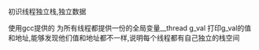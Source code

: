 

初识线程独立栈,独立数据

使用gcc提供的 为所有线程都提供一份的全局变量__thread g_val
打印g_val的值和地址,能够发现他们值和地址都不一样,说明每个线程都有自己独立的栈空间
